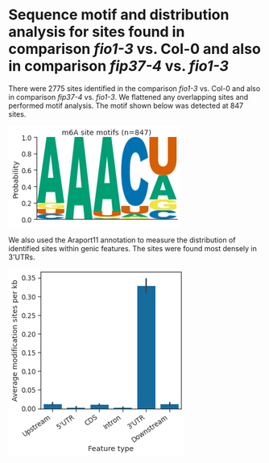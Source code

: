 # Sequence motif and distribution analysis for sites found in comparison *fio1-3* vs. Col-0 and also in comparison *fip37-4* vs. *fio1-3*



There were 2775 sites identified in the comparison *fio1-3* vs. Col-0 and also in comparison *fip37-4* vs. *fio1-3*. We flattened any overlapping sites and performed motif analysis. The motif shown below was detected at 847 sites.




    
![png](fio1_vs_col0__and__fip37_vs_fio1_yanocomp_logos.py_files/fio1_vs_col0__and__fip37_vs_fio1_yanocomp_logos.py_3_1.png)
    



We also used the Araport11 annotation to measure the distribution of identified sites within genic features. The sites were found most densely in 3'UTRs.



    
![png](fio1_vs_col0__and__fip37_vs_fio1_yanocomp_logos.py_files/fio1_vs_col0__and__fip37_vs_fio1_yanocomp_logos.py_4_1.png)
    


